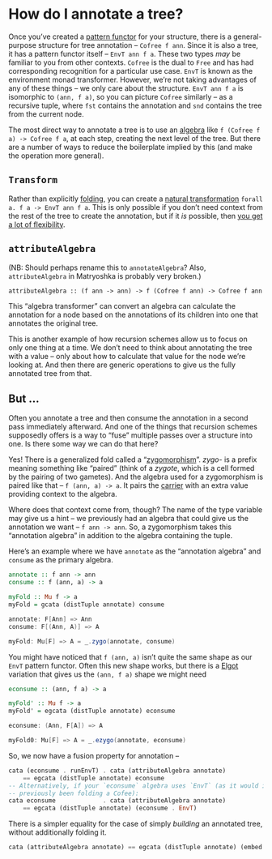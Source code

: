 # How do I  annotate a tree?

Once you’ve created a [pattern functor](../glossary.md#pattern-functor) for your structure, there is a general-purpose structure for tree annotation – `Cofree f ann`. Since it is also a tree, it has a pattern functor itself – `EnvT ann f a`. These two types _may_ be familiar to you from other contexts. `Cofree` is the dual to `Free` and has had corresponding recognition for a particular use case. `EnvT` is known as the environment monad transformer. However, we’re not taking advantages of any of these things – we only care about the structure. `EnvT ann f a` is isomorphic to `(ann, f a)`, so you can picture `Cofree` similarly – as a recursive tuple, where `fst` contains the annotation and `snd` contains the tree from the current node.

The most direct way to annotate a tree is to use an [algebra](../glossary.md#algebra) like `f (Cofree f a) -> Cofree f a`, at each step, creating the next level of the tree. But there are a number of ways to reduce the boilerplate implied by this (and make the operation more general).

## `Transform`

Rather than explicitly [folding](../glossary.md#fold), you can create a [natural transformation](../glossary.md#natural-transformation) `forall a. f a -> EnvT ann f a`. This is only possible if you don’t need context from the rest of the tree to create the annotation, but if it _is_ possible, then [you get a lot of flexibility](../NaturalTransformations/README.md).

## `attributeAlgebra`

(NB: Should perhaps rename this to `annotateAlgebra`? Also, `attributeAlgebra` in Matryoshka is probably very broken.)

`attributeAlgebra :: (f ann -> ann) -> f (Cofree f ann) -> Cofree f ann`

This “algebra transformer” can convert an algebra can calculate the annotation for a node based on the annotations of its children into one that annotates the original tree.

This is another example of how recursion schemes allow us to focus on only one thing at a time. We don’t need to think about annotating the tree with a value – only about how to calculate that value for the node we’re looking at. And then there are generic operations to give us the fully annotated tree from that.

## But …

Often you annotate a tree and then consume the annotation in a second pass immediately afterward. And one of the things that recursion schemes supposedly offers is a way to “fuse” multiple passes over a structure into one. Is there some way we can do that here?

Yes! There is a generalized fold called a “[zygomorphism](../glossary.md#zygomorphism)”. _zygo-_ is a prefix meaning something like “paired” (think of a _zygote_, which is a cell formed by the pairing of two gametes). And the algebra used for a zygomorphism is paired like that – `f (ann, a) -> a`. It pairs the [carrier](../glossary.md#carrier) with an extra value providing context to the algebra.

Where does that context come from, though? The name of the type variable may give us a hint – we previously had an algebra that could give us the annotation we want – `f ann -> ann`. So, a zygomorphism takes this “annotation algebra” in addition to the algebra containing the tuple.

Here’s an example where we have `annotate` as the “annotation algebra” and `consume` as the primary algebra.
```haskell
annotate :: f ann -> ann
consume :: f (ann, a) -> a

myFold :: Mu f -> a
myFold = gcata (distTuple annotate) consume
```
```scala
annotate: F[Ann] => Ann
consume: F[(Ann, A)] => A

myFold: Mu[F] => A = _.zygo(annotate, consume)
```

You might have noticed that `f (ann, a)` isn’t quite the same shape as our `EnvT` pattern functor. Often this new shape works, but there is a [Elgot](../glossary.md#Elgot) variation that gives us the `(ann, f a)`  shape we might need
```haskell
econsume :: (ann, f a) -> a

myFold' :: Mu f -> a
myFold' = egcata (distTuple annotate) econsume
```
```scala
econsume: (Ann, F[A]) => A

myFold0: Mu[F] => A = _.ezygo(annotate, econsume)
```

So, we now have a fusion property for annotation –
```haskell
cata (econsume . runEnvT) . cata (attributeAlgebra annotate)
    == egcata (distTuple annotate) econsume
-- Alternatively, if your `econsume` algebra uses `EnvT` (as it would if you had
-- previously been folding a Cofee):
cata econsume             . cata (attributeAlgebra annotate)
    == egcata (distTuple annotate) (econsume . EnvT)
```

There is a simpler equality for the case of simply _building_ an annotated tree, without additionally folding it.
```haskell
cata (attributeAlgebra annotate) == egcata (distTuple annotate) (embed . EnvT)
```
